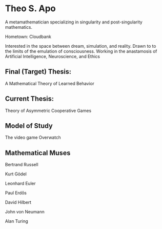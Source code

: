 # Theo S. Apo
A metamathematician specializing in singularity and post-singularity mathematics.

Hometown: Cloudbank

Interested in the space between dream, simulation, and reality. Drawn to to the limits of the emulation of consciousness.
Working in the anastamosis of Artificial Intelligence, Neuroscience, and Ethics
## Final (Target) Thesis:
A Mathematical Theory of Learned Behavior
## Current Thesis:
Theory of Asymmetric Cooperative Games
## Model of Study
The video game Overwatch
## Mathematical Muses
Bertrand Russell

Kurt Gödel

Leonhard Euler

Paul Erdős

David Hilbert

John von Neumann

Alan Turing